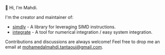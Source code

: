 👋 Hi, I'm Mahdi.

I'm the creator and maintainer of:
*   [simdly](https://github.com/mtantaoui/simdly) - A library for leveraging SIMD instructions.
*   [integrate](https://github.com/mtantaoui/integrate) - A tool for numerical integration / easy system integration.

Contributions and discussions are always welcome!
Feel free to drop me an email at [mohamedalmahdi.tantaoui@gmail.com](mailto:mohamedalmahdi.tantaoui@gmail.com).
